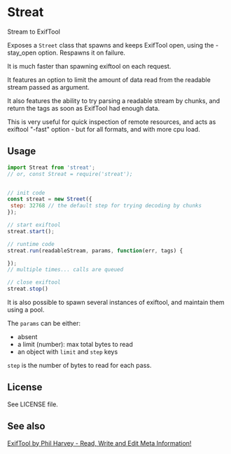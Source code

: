 Streat
======

Stream to ExifTool

Exposes a `Street` class that spawns and keeps ExifTool open,
using the -stay_open option. Respawns it on failure.

It is much faster than spawning exiftool on each request.

It features an option to limit the amount of data read from the readable
stream passed as argument.

It also features the ability to try parsing a readable stream by chunks,
and return the tags as soon as ExifTool had enough data.

This is very useful for quick inspection of remote resources,
and acts as exiftool "-fast" option - but for all formats, and with more cpu load.

Usage
-----

```js
import Streat from 'streat';
// or, const Streat = require('streat');


// init code
const streat = new Street({
 step: 32768 // the default step for trying decoding by chunks
});

// start exiftool
streat.start();

// runtime code
streat.run(readableStream, params, function(err, tags) {

});
// multiple times... calls are queued

// close exiftool
streat.stop()
```

It is also possible to spawn several instances of exiftool,
and maintain them using a pool.

The `params` can be either:

- absent
- a limit (number): max total bytes to read
- an object with `limit` and `step` keys

`step` is the number of bytes to read for each pass.

License
-------

See LICENSE file.

See also
--------

[ExifTool by Phil Harvey - Read, Write and Edit Meta Information!](http://owl.phy.queensu.ca/~phil/exiftool/)
